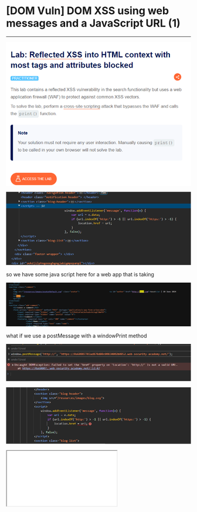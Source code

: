 # [DOM Vuln] DOM XSS using web messages and a JavaScript URL (1)

---

![Untitled](%5BDOM%20Vuln%5D%20DOM%20XSS%20using%20web%20messages%20and%20a%20JavaSc%20966ab420751843e1b8ccfeaf5bda06cc/Untitled.png)

![Untitled](%5BDOM%20Vuln%5D%20DOM%20XSS%20using%20web%20messages%20and%20a%20JavaSc%20966ab420751843e1b8ccfeaf5bda06cc/Untitled%201.png)

so we have some java script here for a web app that is taking 

![Untitled](%5BDOM%20Vuln%5D%20DOM%20XSS%20using%20web%20messages%20and%20a%20JavaSc%20966ab420751843e1b8ccfeaf5bda06cc/Untitled%202.png)

what if we use a postMessage with a windowPrint method 

![Untitled](%5BDOM%20Vuln%5D%20DOM%20XSS%20using%20web%20messages%20and%20a%20JavaSc%20966ab420751843e1b8ccfeaf5bda06cc/Untitled%203.png)

![Untitled](%5BDOM%20Vuln%5D%20DOM%20XSS%20using%20web%20messages%20and%20a%20JavaSc%20966ab420751843e1b8ccfeaf5bda06cc/Untitled%204.png)

 <iframe src = site id=IframeID> <>

[https://www.notion.so](https://www.notion.so)

var onload = function {

getElementID(iframeID).postMessage(””, iframe.orgin)

};